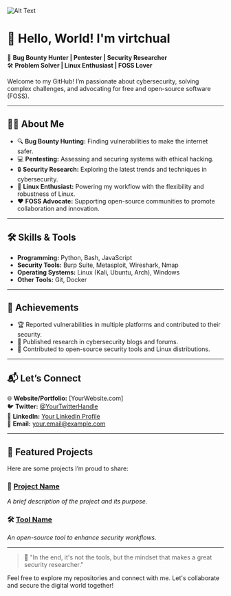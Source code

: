![Alt Text](https://i.pinimg.com/originals/32/c7/4c/32c74c10a76f90741ec78ab93cd7c7e6.gif)

# 👋 Hello, World! I'm virtchual 

🚀 **Bug Bounty Hunter | Pentester | Security Researcher**  
🛠️ **Problem Solver | Linux Enthusiast | FOSS Lover**  

Welcome to my GitHub! I’m passionate about cybersecurity, solving complex challenges, and advocating for free and open-source software (FOSS).  

---

## 🕵️‍♂️ About Me  
- 🔍 **Bug Bounty Hunting:** Finding vulnerabilities to make the internet safer.  
- 💻 **Pentesting:** Assessing and securing systems with ethical hacking.  
- 🔒 **Security Research:** Exploring the latest trends and techniques in cybersecurity.  
- 🐧 **Linux Enthusiast:** Powering my workflow with the flexibility and robustness of Linux.  
- ❤️ **FOSS Advocate:** Supporting open-source communities to promote collaboration and innovation.  

---

## 🛠️ Skills & Tools  
- **Programming:** Python, Bash, JavaScript  
- **Security Tools:** Burp Suite, Metasploit, Wireshark, Nmap  
- **Operating Systems:** Linux (Kali, Ubuntu, Arch), Windows  
- **Other Tools:** Git, Docker

---

## 🌟 Achievements  
- 🏆 Reported vulnerabilities in multiple platforms and contributed to their security.  
- 📜 Published research in cybersecurity blogs and forums.  
- 🤝 Contributed to open-source security tools and Linux distributions.  

---

## 📬 Let’s Connect  
🌐 **Website/Portfolio:** [YourWebsite.com]  
🐦 **Twitter:** [@YourTwitterHandle](https://twitter.com/YourTwitterHandle)  
🔗 **LinkedIn:** [Your LinkedIn Profile](https://linkedin.com/in/YourLinkedIn)  
📧 **Email:** [your.email@example.com](mailto:your.email@example.com)  

---

## 📂 Featured Projects  
Here are some projects I’m proud to share:  

### 🔐 [Project Name](https://github.com/yourusername/project-repo)  
_A brief description of the project and its purpose._  

### 🛠️ [Tool Name](https://github.com/yourusername/tool-repo)  
_An open-source tool to enhance security workflows._  

---

> 🌟 "In the end, it's not the tools, but the mindset that makes a great security researcher."  

Feel free to explore my repositories and connect with me. Let's collaborate and secure the digital world together!
